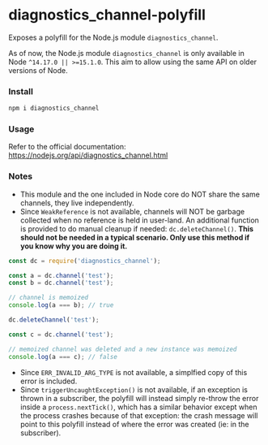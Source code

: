 # diagnostics_channel-polyfill
Exposes a polyfill for the Node.js module `diagnostics_channel`.

As of now, the Node.js module `diagnostics_channel` is only available in Node `^14.17.0 || >=15.1.0`.
This aim to allow using the same API on older versions of Node.

### Install
```sh
npm i diagnostics_channel
```

### Usage
Refer to the official documentation: https://nodejs.org/api/diagnostics_channel.html

### Notes
- This module and the one included in Node core do NOT share the same channels, they live independently.
- Since `WeakReference` is not available, channels will NOT be garbage collected when no reference is held in user-land. An additional function is provided to do manual cleanup if needed: `dc.deleteChannel()`. **This should not be needed in a typical scenario. Only use this method if you know why you are doing it.**
```js
const dc = require('diagnostics_channel');

const a = dc.channel('test');
const b = dc.channel('test');

// channel is memoized
console.log(a === b); // true

dc.deleteChannel('test');

const c = dc.channel('test');

// memoized channel was deleted and a new instance was memoized
console.log(a === c); // false

```
- Since `ERR_INVALID_ARG_TYPE` is not available, a simplfied copy of this error is included.
- Since `triggerUncaughtException()` is not available, if an exception is thrown in a subscriber, the polyfill will instead simply re-throw the error inside a `process.nextTick()`, which has a similar behavior except when the process crashes because of that exception: the crash message will point to this polyfill instead of where the error was created (ie: in the subscriber).
